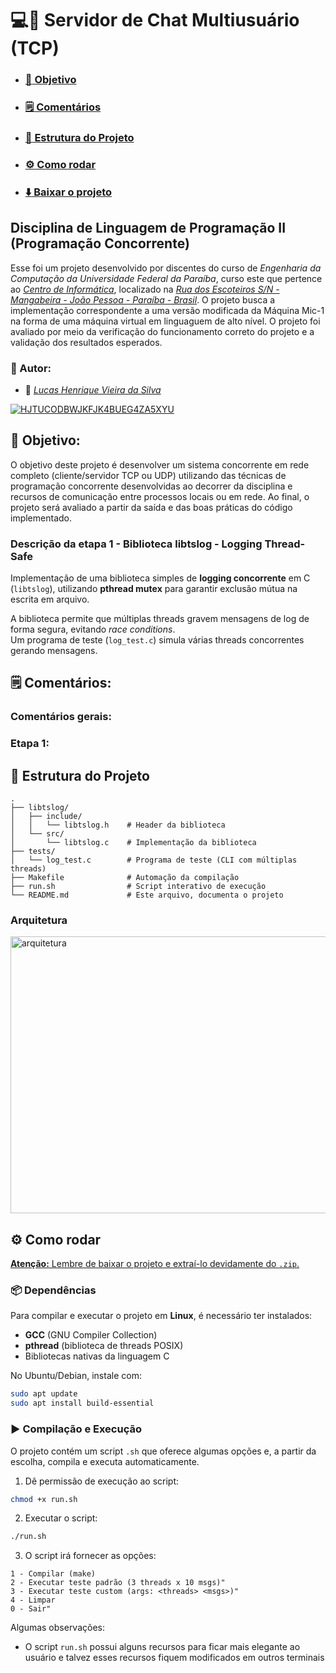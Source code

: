 # 	:computer::speech_balloon: Servidor de Chat Multiusuário (TCP)

- ### [:dart: Objetivo](#dart-objetivo-1)
- ### [:spiral_notepad: Comentários](#spiral_notepad-comentários-1)
- ### [:open_file_folder: Estrutura do Projeto](#open_file_folder-estrutura-do-projeto-1)
- ### [:gear: Como rodar](#gear-como-rodar-1)
- ### [:arrow_down: Baixar o projeto](https://github.com/hvslucas/chatmultiuser/archive/refs/heads/main.zip)

## Disciplina de Linguagem de Programação II (Programação Concorrente)

Esse foi um projeto desenvolvido por discentes do curso de *Engenharia da Computação da Universidade Federal da Paraíba*, curso este que pertence ao *[Centro de Informática](http://ci.ufpb.br/)*, localizado na *[Rua dos Escoteiros S/N - Mangabeira - João Pessoa - Paraíba - Brasil](https://g.co/kgs/xobLzCE)*. O projeto busca a implementação correspondente a uma versão modificada da Máquina Mic-1 na forma de uma máquina virtual em linguaguem de alto nível. O projeto foi avaliado por meio da verificação do funcionamento correto do projeto e a validação dos resultados esperados. 

### :speech_balloon: Autor:

-  :link:  *[Lucas Henrique Vieira da Silva](https://github.com/hvslucas)*

[![HJTUCODBWJKFJK4BUEG4ZA5XYU](https://github.com/user-attachments/assets/209319ab-fdd7-44b9-b73a-7badddcf1fd8)](#computerspeech_balloon-servidor-de-chat-multiusuário-tcp)


## :dart: Objetivo:

O objetivo deste projeto é desenvolver um sistema concorrente em rede completo (cliente/servidor TCP ou UDP) utilizando das técnicas de programação concorrente desenvolvidas ao decorrer da disciplina e recursos de comunicação entre processos locais ou em rede. Ao final, o projeto será avaliado a partir da saída e das boas práticas do código implementado.

### Descrição da etapa 1 - Biblioteca libtslog - Logging Thread-Safe

Implementação de uma biblioteca simples de **logging concorrente** em C (`libtslog`), utilizando **pthread mutex** para garantir exclusão mútua na escrita em arquivo.  

A biblioteca permite que múltiplas threads gravem mensagens de log de forma segura, evitando *race conditions*.  
Um programa de teste (`log_test.c`) simula várias threads concorrentes gerando mensagens.


## :spiral_notepad: Comentários:

### Comentários gerais:  

### Etapa 1:

## :open_file_folder: Estrutura do Projeto


```
.
├── libtslog/
│   ├── include/
│   │   └── libtslog.h    # Header da biblioteca
│   └── src/
│       └── libtslog.c    # Implementação da biblioteca
├── tests/
│   └── log_test.c        # Programa de teste (CLI com múltiplas threads)
├── Makefile              # Automação da compilação
├── run.sh                # Script interativo de execução
└── README.md             # Este arquivo, documenta o projeto
```

### Arquitetura

[<img width="525" height="443" alt="arquitetura" src="https://github.com/user-attachments/assets/1ef93080-4b0d-440d-9689-a27adfda829f" />](#computerspeech_balloon-servidor-de-chat-multiusuário-tcp)

## :gear: Como rodar

[**Atenção:** Lembre de baixar o projeto e extraí-lo devidamente do `.zip`.](#computerspeech_balloon-servidor-de-chat-multiusuário-tcp)

### :package: Dependências

Para compilar e executar o projeto em **Linux**, é necessário ter instalados:

- **GCC** (GNU Compiler Collection)
- **pthread** (biblioteca de threads POSIX)
- Bibliotecas nativas da linguagem C

No Ubuntu/Debian, instale com:
```bash
sudo apt update
sudo apt install build-essential
```

### :arrow_forward: Compilação e Execução 

O projeto contém um script `.sh` que oferece algumas opções e, a partir da escolha, compila e executa automaticamente.

1. Dê permissão de execução ao script:

```bash
chmod +x run.sh
```

2. Executar o script:

```bash
./run.sh
```

3. O script irá fornecer as opções:
```
1 - Compilar (make)
2 - Executar teste padrão (3 threads x 10 msgs)"
3 - Executar teste custom (args: <threads> <msgs>)"
4 - Limpar
0 - Sair"
```

Algumas observações: 
- O script `run.sh` possui alguns recursos para ficar mais elegante ao usuário e talvez esses recursos fiquem modificados em outros terminais
